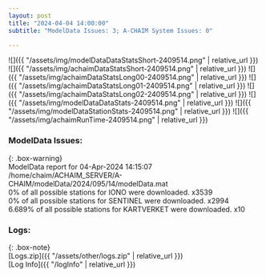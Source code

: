 ```yaml
---
layout: post
title: "2024-04-04 14:00:00"
subtitle: "ModelData Issues: 3; A-CHAIM System Issues: 0"

---
```


![]({{ "/assets/img/modelDataDataStatsShort-2409514.png" | relative_url }})
![]({{ "/assets/img/achaimDataStatsShort-2409514.png" | relative_url }})
![]({{ "/assets/img/achaimDataStatsLong00-2409514.png" | relative_url }})
![]({{ "/assets/img/achaimDataStatsLong01-2409514.png" | relative_url }})
![]({{ "/assets/img/achaimDataStatsLong02-2409514.png" | relative_url }})
![]({{ "/assets/img/modelDataDataStats-2409514.png" | relative_url }})
![]({{ "/assets/img/modelDataStationStats-2409514.png" | relative_url }})
![]({{ "/assets/img/achaimRunTime-2409514.png" | relative_url }})


### ModelData Issues:  
  
{: .box-warning}  
 ModelData report for 04-Apr-2024 14:15:07   
 /home/chaim/ACHAIM_SERVER/A-CHAIM/modelData/2024/095/14/modelData.mat   
 0% of all possible stations for IONO were downloaded. x3539   
 0% of all possible stations for SENTINEL were downloaded. x2994   
 6.689% of all possible stations for KARTVERKET were downloaded. x10   
  


### Logs:  
  
{: .box-note}  
[Logs.zip]({{ "/assets/other/logs.zip" | relative_url }})  
[Log Info]({{ "/logInfo" | relative_url }})  
